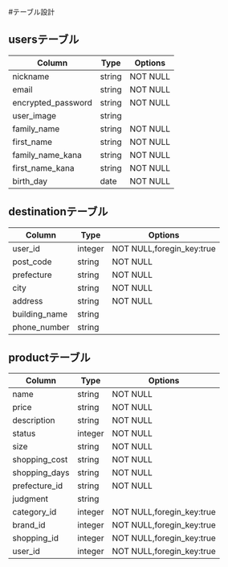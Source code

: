 #テーブル設計


## usersテーブル
|  Column             |  Type     |  Options    |
|  ------             |  ----     |  -------    |
|  nickname           |  string   |  NOT NULL   |
|  email              |  string   |  NOT NULL   |
|  encrypted_password |  string   |  NOT NULL   |
|  user_image         |  string   |             |
|  family_name        |  string   |  NOT NULL   |
|  first_name         |  string   |  NOT NULL   |
|  family_name_kana   |  string   |  NOT NULL   |
|  first_name_kana    |  string   |  NOT NULL   |
|  birth_day          |  date     |  NOT NULL   |

## destinationテーブル
|  Column             |  Type      |  Options                      |
|  ------             |  ----      |  -------                      |
|  user_id            |  integer   |  NOT NULL,foregin_key:true    |
|  post_code          |  string    |  NOT NULL                     |
|  prefecture         |  string    |  NOT NULL                     |
|  city               |  string    |  NOT NULL                     |
|  address            |  string    |  NOT NULL                     |
|  building_name      |  string    |                               |
|  phone_number       |  string    |                               |



## productテーブル
|  Column             |  Type      |  Options                      |
|  ------             |  ----      |  -------                      |
|  name               |  string    |  NOT NULL                     |
|  price              |  string    |  NOT NULL                     |
|  description        |  string    |  NOT NULL                     |
|  status             |  integer   |  NOT NULL                     |
|  size               |  string    |  NOT NULL                     |
|  shopping_cost      |  string    |  NOT NULL                     |
|  shopping_days      |  string    |  NOT NULL                     |
|  prefecture_id      |  string    |  NOT NULL                     |
|  judgment           |  string    |                               |
|  category_id        |  integer   |  NOT NULL,foregin_key:true    |
|  brand_id           |  integer   |  NOT NULL,foregin_key:true    |
|  shopping_id        |  integer   |  NOT NULL,foregin_key:true    |
|  user_id            |  integer   |  NOT NULL,foregin_key:true    |



